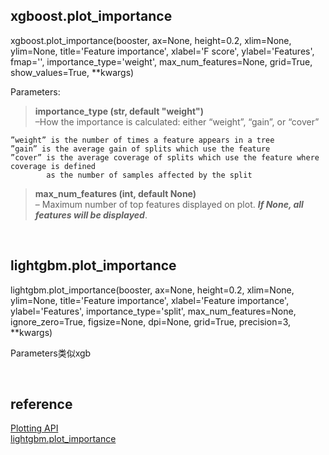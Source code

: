 ## xgboost.plot_importance
xgboost.plot_importance(booster, ax=None, height=0.2, xlim=None, ylim=None, title='Feature importance', xlabel='F score', ylabel='Features', fmap='', importance_type='weight', max_num_features=None, grid=True, show_values=True, **kwargs)

Parameters:
> **importance_type (str, default "weight")**  
–How the importance is calculated: either “weight”, “gain”, or “cover”
```
”weight” is the number of times a feature appears in a tree
”gain” is the average gain of splits which use the feature
”cover” is the average coverage of splits which use the feature where coverage is defined 
        as the number of samples affected by the split
```
> **max_num_features (int, default None)**  
– Maximum number of top features displayed on plot. ***If None, all features will be displayed***.

&nbsp;
## lightgbm.plot_importance
lightgbm.plot_importance(booster, ax=None, height=0.2, xlim=None, ylim=None, title='Feature importance', xlabel='Feature importance', ylabel='Features', importance_type='split', max_num_features=None, ignore_zero=True, figsize=None, dpi=None, grid=True, precision=3, **kwargs)

Parameters类似xgb

&nbsp;
## reference
[Plotting API](https://xgboost.readthedocs.io/en/latest/python/python_api.html#module-xgboost.plotting)  
[lightgbm.plot_importance](https://lightgbm.readthedocs.io/en/latest/pythonapi/lightgbm.plot_importance.html#lightgbm.plot_importance)
